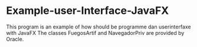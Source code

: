 # Example-user-Interface-JavaFX
This program is an example of how should be programme dan userinterfaxe with JavaFX
The classes FuegosArtif and NavegadorPriv are provided by Oracle.
